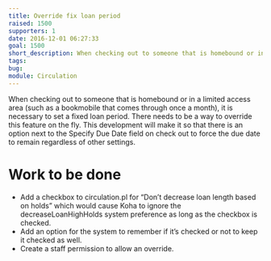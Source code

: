 ```yaml
---
title: Override fix loan period
raised: 1500
supporters: 1
date: 2016-12-01 06:27:33
goal: 1500
short_description: When checking out to someone that is homebound or in a limited access area (such as a bookmobile that comes through once a month), it is necessary to set a fixed loan period. There needs to be a way to override this feature on the fly.
tags:
bug:
module: Circulation
---
```


When checking out to someone that is homebound or in a limited access area (such as a bookmobile that comes through once a month), it is necessary to set a fixed loan period. There needs to be a way to override this feature on the fly. This development will make it so that there is an option next to the Specify Due Date field on check out to force the due date to remain regardless of other settings.

# Work to be done
* Add a checkbox to circulation.pl for “Don’t decrease loan length based on holds” which would cause Koha to ignore the decreaseLoanHighHolds system preference as long as the checkbox is checked.
* Add an option for the system to remember if it’s checked or not to keep it checked as well.
* Create a staff permission to allow an override.
